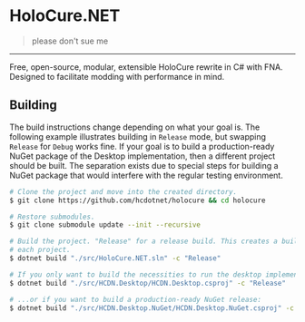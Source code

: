 # HoloCure.NET

> please don't sue me

---

Free, open-source, modular, extensible HoloCure rewrite in C# with FNA. Designed
to facilitate modding with performance in mind.

## Building

The build instructions change depending on what your goal is. The following
example illustrates building in `Release` mode, but swapping `Release` for
`Debug` works fine. If your goal is to build a production-ready NuGet package
of the Desktop implementation, then a different project should be built. The
separation exists due to special steps for building a NuGet package that would
interfere with the regular testing environment.

```bash
# Clone the project and move into the created directory.
$ git clone https://github.com/hcdotnet/holocure && cd holocure

# Restore submodules.
$ git clone submodule update --init --recursive

# Build the project. "Release" for a release build. This creates a build for
# each project.
$ dotnet build "./src/HoloCure.NET.sln" -c "Release"

# If you only want to build the necessities to run the desktop implementation:
$ dotnet build "./src/HCDN.Desktop/HCDN.Desktop.csproj" -c "Release"

# ...or if you want to build a production-ready NuGet release:
$ dotnet build "./src/HCDN.Desktop.NuGet/HCDN.Desktop.NuGet.csproj" -c "Release"
```
